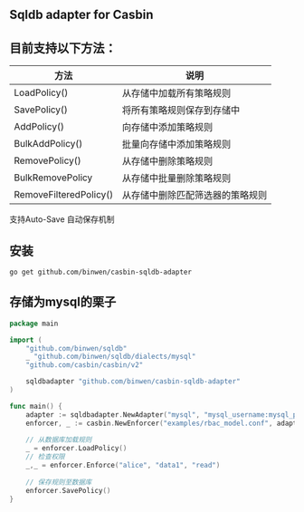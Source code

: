 Sqldb adapter for Casbin
-----
目前支持以下方法：
----
方法 | 说明 | 
----|------|
LoadPolicy()|从存储中加载所有策略规则 |
SavePolicy()|将所有策略规则保存到存储中 |
AddPolicy()	|向存储中添加策略规则|
BulkAddPolicy()|批量向存储中添加策略规则|
RemovePolicy()|从存储中删除策略规则 |
BulkRemovePolicy|从存储中批量删除策略规则|
RemoveFilteredPolicy()|从存储中删除匹配筛选器的策略规则 |

支持Auto-Save 自动保存机制 
		
	
## 安装

    go get github.com/binwen/casbin-sqldb-adapter

## 存储为mysql的栗子

```go
package main

import (
	"github.com/binwen/sqldb"
	_ "github.com/binwen/sqldb/dialects/mysql"
	"github.com/casbin/casbin/v2"

	sqldbadapter "github.com/binwen/casbin-sqldb-adapter"
)

func main() {
	adapter := sqldbadapter.NewAdapter("mysql", "mysql_username:mysql_password@tcp(127.0.0.1:3306)/") // Your driver and data source. 
	enforcer, _ := casbin.NewEnforcer("examples/rbac_model.conf", adapter)
	
	// 从数据库加载规则
	_ = enforcer.LoadPolicy()
	// 检查权限
	_,_ = enforcer.Enforce("alice", "data1", "read")
	
	// 保存规则至数据库
	enforcer.SavePolicy()
}
```